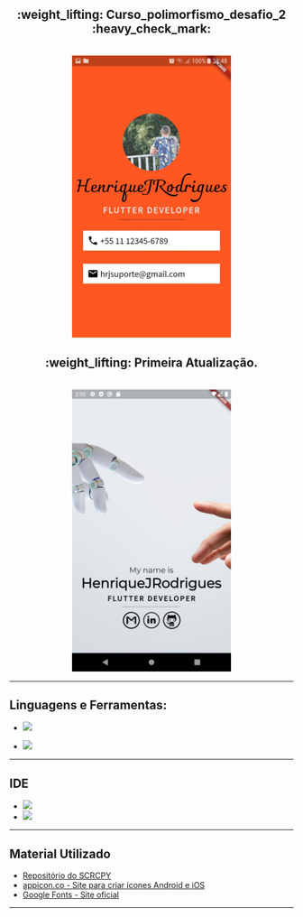 <h2 align="center">
  :weight_lifting: Curso_polimorfismo_desafio_2 :heavy_check_mark: 
</h2>

<p align="center">
  <br>
  <img src="https://github.com/HenriqueJRodrigues/Curso_polimorfismo_desafio_2/blob/main/github-screenshots/Screenshot_att1.jpg" height="500">
<h2 align="center">
  :weight_lifting: Primeira Atualização. 
</h2>

<p align="center">
  <br>
  <img src="https://github.com/HenriqueJRodrigues/Curso_polimorfismo_desafio_2/blob/main/github-screenshots/Screenshot_att2.png" height="500">


<hr />

## **Linguagens e Ferramentas:**

- <code><img height="25" src="https://img.shields.io/badge/Flutter-02569B?style=for-the-badge&logo=flutter&logoColor=white"></code>

- <code><img height="25" src="https://img.shields.io/badge/Dart-0175C2?style=for-the-badge&logo=dart&logoColor=white"></code>

<hr />

## **IDE**

- <code><img height="25" src="https://img.shields.io/badge/Android_Studio-3DDC84?style=for-the-badge&logo=android-studio&logoColor=white"></code> 
- <code><img height="25" src="https://img.shields.io/badge/Visual_Studio_Code-0078D4?style=for-the-badge&logo=visual%20studio%20code&logoColor=white"></code>


<hr />


## **Material Utilizado**

* [Repositório do SCRCPY](https://github.com/Genymobile/scrcpy)
* [appicon.co - Site para criar ícones Android e iOS](https://appicon.co)
* [Google Fonts - Site oficial](https://pub.dev/packages/google_fonts/install)


<hr />

